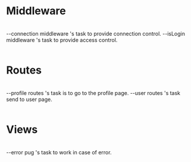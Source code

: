 # Middleware
<br>
--connection middleware 's task to provide connection control.
--isLogin middleware 's task to provide access control.
<br>
<br>

# Routes
<br>
--profile routes 's task is to go to the profile page.
--user routes 's  task send to user page.
<br>
<br>

# Views
<br>
--error pug 's task to work in case of error.
<br>
<br>